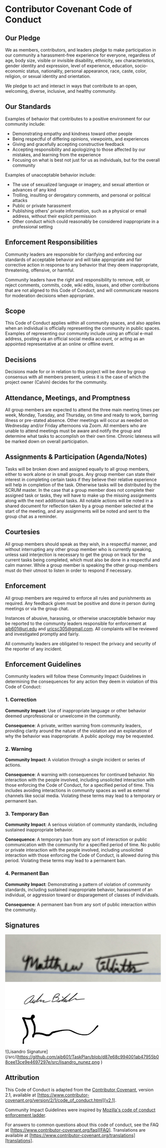 
# Contributor Covenant Code of Conduct

## Our Pledge

We as members, contributors, and leaders pledge to make participation in our
community a harassment-free experience for everyone, regardless of age, body
size, visible or invisible disability, ethnicity, sex characteristics, gender
identity and expression, level of experience, education, socio-economic status,
nationality, personal appearance, race, caste, color, religion, or sexual
identity and orientation.

We pledge to act and interact in ways that contribute to an open, welcoming,
diverse, inclusive, and healthy community.

## Our Standards

Examples of behavior that contributes to a positive environment for our
community include:

* Demonstrating empathy and kindness toward other people
* Being respectful of differing opinions, viewpoints, and experiences
* Giving and gracefully accepting constructive feedback
* Accepting responsibility and apologizing to those affected by our mistakes,
  and learning from the experience
* Focusing on what is best not just for us as individuals, but for the overall
  community

Examples of unacceptable behavior include:

* The use of sexualized language or imagery, and sexual attention or advances of
  any kind
* Trolling, insulting or derogatory comments, and personal or political attacks
* Public or private harassment
* Publishing others' private information, such as a physical or email address,
  without their explicit permission
* Other conduct which could reasonably be considered inappropriate in a
  professional setting

## Enforcement Responsibilities

Community leaders are responsible for clarifying and enforcing our standards of
acceptable behavior and will take appropriate and fair corrective action in
response to any behavior that they deem inappropriate, threatening, offensive,
or harmful.

Community leaders have the right and responsibility to remove, edit, or reject
comments, commits, code, wiki edits, issues, and other contributions that are
not aligned to this Code of Conduct, and will communicate reasons for moderation
decisions when appropriate.

## Scope

This Code of Conduct applies within all community spaces, and also applies when
an individual is officially representing the community in public spaces.
Examples of representing our community include using an official e-mail address,
posting via an official social media account, or acting as an appointed
representative at an online or offline event.

## Decisions

Decisions made for or in relation to this project will be done by group consensus with all members present, unless it is the case of which the project owner (Calvin) decides for the community.


## Attendance, Meetings, and Promptness

All group members are expected to attend the three main meeting times per week, Monday, Tuesday, and Thursday, on time and ready to work, barring illness or pre-stated absence. Other meetings will occur as needed on Wednesday and/or Friday afternoons via Zoom. All members who are unable to attend meetings must be aware and notify the group and determine what tasks to accomplish on their own time. Chronic lateness will be marked down on overall participation.

## Assignments & Participation (Agenda/Notes)

Tasks will be broken down and assigned equally to all group members, either to work alone or in small groups.
Any group member can state their interest in completing certain tasks if they believe their relative experience will help in completion of the task. Otherwise tasks will be distributed by the SCRUM master.
In the case that a group member does not complete their assigned task or tasks, they will have to make up the missing assignments along with the next additional tasks.
All notable actions will be noted in a shared document for reflection taken by a group member selected at the start of the meeting, and any assignments will be noted and sent to the group chat as a reminder.

## Courtesies

All group members should speak as they wish, in a respectful manner, and without interrupting any other group member who is currently speaking, unless said interjection is necessary to get the group on track for the current tasks being completed, which must also be done in a respectful and calm manner. While a group member is speaking the other group members must do their utmost to listen in order to respond if necessary.

## Enforcement

All group members are required to enforce all rules and punishments as required. Any feedback given must be positive and done in person during meetings or via the group chat.

Instances of abusive, harassing, or otherwise unacceptable behavior may be
reported to the community leaders responsible for enforcement at
ajb601@uri.edu and uricsc305@gmail.com.
All complaints will be reviewed and investigated promptly and fairly.

All community leaders are obligated to respect the privacy and security of the
reporter of any incident.

## Enforcement Guidelines

Community leaders will follow these Community Impact Guidelines in determining
the consequences for any action they deem in violation of this Code of Conduct:

### 1. Correction

**Community Impact**: Use of inappropriate language or other behavior deemed
unprofessional or unwelcome in the community.

**Consequence**: A private, written warning from community leaders, providing
clarity around the nature of the violation and an explanation of why the
behavior was inappropriate. A public apology may be requested.

### 2. Warning

**Community Impact**: A violation through a single incident or series of
actions.

**Consequence**: A warning with consequences for continued behavior. No
interaction with the people involved, including unsolicited interaction with
those enforcing the Code of Conduct, for a specified period of time. This
includes avoiding interactions in community spaces as well as external channels
like social media. Violating these terms may lead to a temporary or permanent
ban.

### 3. Temporary Ban

**Community Impact**: A serious violation of community standards, including
sustained inappropriate behavior.

**Consequence**: A temporary ban from any sort of interaction or public
communication with the community for a specified period of time. No public or
private interaction with the people involved, including unsolicited interaction
with those enforcing the Code of Conduct, is allowed during this period.
Violating these terms may lead to a permanent ban.

### 4. Permanent Ban

**Community Impact**: Demonstrating a pattern of violation of community
standards, including sustained inappropriate behavior, harassment of an
individual, or aggression toward or disparagement of classes of individuals.

**Consequence**: A permanent ban from any sort of public interaction within the
community.


## Signatures
![Matthew Tibbitts's signature](/src/tibbitts_signature.jpg)
![Andrew Bilodeau's signature](/src/Signature.png)
![Guillermo Signature](https://github.com/ajb601/TaskPlan/blob/d87e68c994001ab47955b08cee13ce9e4697297e/src/guillermo%20signature.png)
![Lisandro Signature](/src/(https://github.com/ajb601/TaskPlan/blob/d87e68c994001ab47955b08cee13ce9e4697297e/src/lisandro_nunez.png
)


## Attribution

This Code of Conduct is adapted from the [Contributor Covenant][homepage],
version 2.1, available at
[https://www.contributor-covenant.org/version/2/1/code_of_conduct.html][v2.1].

Community Impact Guidelines were inspired by
[Mozilla's code of conduct enforcement ladder][Mozilla CoC].

For answers to common questions about this code of conduct, see the FAQ at
[https://www.contributor-covenant.org/faq][FAQ]. Translations are available at
[https://www.contributor-covenant.org/translations][translations].

[homepage]: https://www.contributor-covenant.org
[v2.1]: https://www.contributor-covenant.org/version/2/1/code_of_conduct.html
[Mozilla CoC]: https://github.com/mozilla/diversity
[FAQ]: https://www.contributor-covenant.org/faq
[translations]: https://www.contributor-covenant.org/translations

